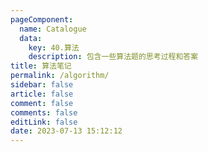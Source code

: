 ```yaml
---
pageComponent: 
  name: Catalogue
  data: 
    key: 40.算法
    description: 包含一些算法题的思考过程和答案
title: 算法笔记
permalink: /algorithm/
sidebar: false
article: false
comment: false
comments: false
editLink: false
date: 2023-07-13 15:12:12
---
```

